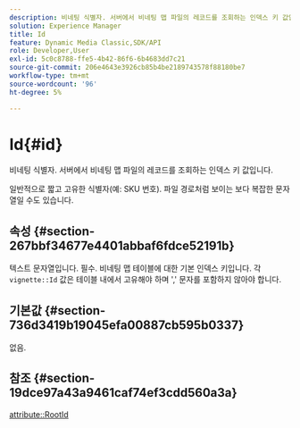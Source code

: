 ```yaml
---
description: 비네팅 식별자. 서버에서 비네팅 맵 파일의 레코드를 조회하는 인덱스 키 값입니다.
solution: Experience Manager
title: Id
feature: Dynamic Media Classic,SDK/API
role: Developer,User
exl-id: 5c0c8788-ffe5-4b42-86f6-6b4683dd7c21
source-git-commit: 206e4643e3926cb85b4be2189743578f88180be7
workflow-type: tm+mt
source-wordcount: '96'
ht-degree: 5%

---
```


# Id{#id}

비네팅 식별자. 서버에서 비네팅 맵 파일의 레코드를 조회하는 인덱스 키 값입니다.

일반적으로 짧고 고유한 식별자(예: SKU 번호). 파일 경로처럼 보이는 보다 복잡한 문자열일 수도 있습니다.

## 속성 {#section-267bbf34677e4401abbaf6fdce52191b}

텍스트 문자열입니다. 필수. 비네팅 맵 테이블에 대한 기본 인덱스 키입니다. 각 `vignette::Id` 값은 테이블 내에서 고유해야 하며 &#39;,&#39; 문자를 포함하지 않아야 합니다.

## 기본값 {#section-736d3419b19045efa00887cb595b0337}

없음.

## 참조 {#section-19dce97a43a9461caf74ef3cdd560a3a}

[attribute::RootId](../../../../../ir-api/material-cat/image-rendering-api-ref/c-ir-material-catalog/c-ir-attributes-reference/r-ir-rootid.md#reference-54b42b7125824be593378c1accb70d5a)
